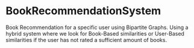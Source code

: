 # BookRecommendationSystem
Book Recommendation for a specific user using Bipartite Graphs. Using a hybrid system where we look for Book-Based similarities or User-Based similarities if the user has not rated a sufficient amount of books.
